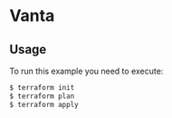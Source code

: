 # Vanta

## Usage

To run this example you need to execute:

```bash
$ terraform init
$ terraform plan
$ terraform apply
```
